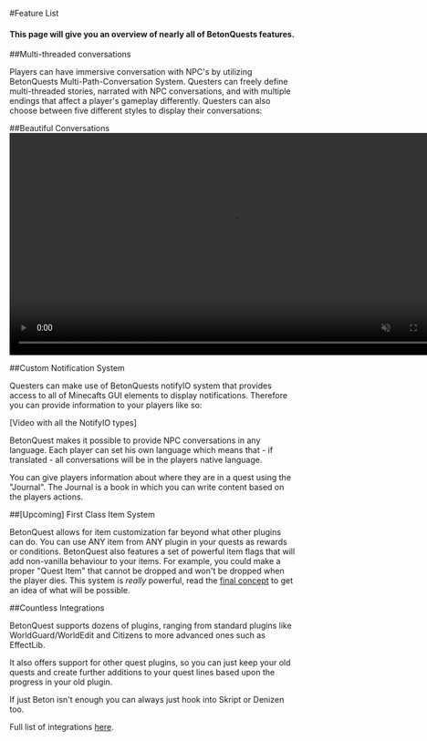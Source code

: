 #Feature List

<h4>This page will give you an overview of nearly all of BetonQuests features.</h4>

##Multi-threaded conversations

Players can have immersive conversation with NPC's by utilizing BetonQuests Multi-Path-Conversation System.
Questers can freely define multi-threaded stories, narrated with NPC conversations, and with multiple endings that affect a player's gameplay differently. 
Questers can also choose between five different styles to display their conversations:

##Beautiful Conversations
 <video autoplay muted loop
     src="../media/content/Home/MenuConvIO.mp4"
     width="780">
 Sorry, your browser doesn't support embedded videos.
 </video>
  

##Custom Notification System

Questers can make use of BetonQuests notifyIO system that provides access to all of Minecafts GUI elements to display notifications.
Therefore you can provide information to your players like so:

[Video with all the NotifyIO types]


BetonQuest makes it possible to provide NPC conversations in any language. Each player
can set his own language which means that - if translated - all conversations will be in the players native language.

You can give players information about where they are in a quest using the "Journal". The Journal is a book in which you can
write content based on the players actions.
 
##[Upcoming] First Class Item System 
 
BetonQuest allows for item customization far beyond what other plugins can do. You can use ANY item from ANY plugin
in your quests as rewards or conditions. BetonQuest also features a set of powerful item flags that will add non-vanilla
behaviour to your items. For example, you could make a proper "Quest Item" that cannot be dropped and won't be dropped when the player dies.
This system is *really* powerful, read the [final concept](https://github.com/BetonQuest/BetonQuest/issues/1037#issuecomment-590513472)
to get an idea of what will be possible.

##Countless Integrations

BetonQuest supports dozens of plugins, ranging from standard plugins like WorldGuard/WorldEdit and Citizens to more advanced ones such as EffectLib. 

It also offers support for other quest plugins, so you can just keep your old quests and create further additions to your quest
lines based upon the progress in your old plugin.

If just Beton isn't enough you can always just hook into Skript or Denizen too.

Full list of integrations [here](User-Documentation/Compatibility.md).

